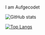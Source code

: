 #


I am Aufgecodet



![GitHub stats](https://github-readme-stats.vercel.app/api?username=TxtCloudDE&show_icons=true)  

[![Top Langs](https://github-readme-stats.vercel.app/api/top-langs/?username=TxtCloudDE)](https://github.com/anuraghazra/github-readme-stats)


